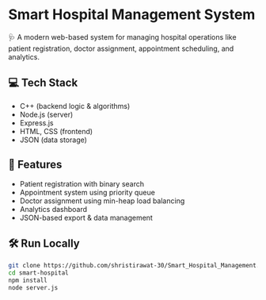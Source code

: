 # Smart Hospital Management System

🩺 A modern web-based system for managing hospital operations like patient registration, doctor assignment, appointment scheduling, and analytics.

## 💻 Tech Stack

- C++ (backend logic & algorithms)
- Node.js (server)
- Express.js
- HTML, CSS (frontend)
- JSON (data storage)

## 🚀 Features

- Patient registration with binary search
- Appointment system using priority queue
- Doctor assignment using min-heap load balancing
- Analytics dashboard
- JSON-based export & data management

## 🛠️ Run Locally

```bash
git clone https://github.com/shristirawat-30/Smart_Hospital_Management.git
cd smart-hospital
npm install
node server.js
